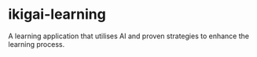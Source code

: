 # ikigai-learning
A learning application that utilises AI and proven strategies to enhance the learning process.
